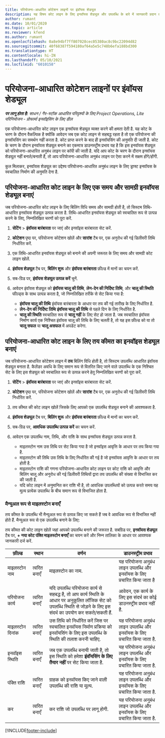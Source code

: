 ```yaml
---
title: परियोजना-आधारित कोटेशन लाइनों पर इंवॉयस शेड्यूल
description: यह विषय कोट लाइन के लिए इनवॉयस शेड्यूल और उपलब्धि के बारे में जानकारी प्रदान करता है.
author: rumant
ms.date: 10/01/2020
ms.topic: article
ms.reviewer: kfend
ms.author: rumant
ms.openlocfilehash: 0a8e94bf7ff807028cec05380ac8c9bc22094d82
ms.sourcegitcommit: 40f68387f594180af64a5e5c748b6efa188bd300
ms.translationtype: HT
ms.contentlocale: hi-IN
ms.lasthandoff: 05/10/2021
ms.locfileid: "6010158"
---
```

# <a name="invoice-schedules-on-project-based-quote-lines"></a>परियोजना-आधारित कोटेशन लाइनों पर इंवॉयस शेड्यूल

_**पर लागू होता है:** साधन / गैर-स्टॉक आधारित परिदृश्यों के लिए Project Operations, Lite परिनियोजन - प्रोफार्मा इनवॉइसिंग के लिए डील_

एक परियोजना-आधारित कोट लाइन एक इनवॉयस शेड्यूल व्यक्त करने की क्षमता देती है. यह कोट के चरण के दौरान वैकल्पिक है क्योंकि आवेदन जब एक कोट लाइन से सहबद्ध रहता है तो एक परियोजना की इनवॉयसिंग का समर्थन नहीं करता है. कोट प्राप्त करने के बाद ही इनवॉयसिंग की अनुमति दी जाती है. कोट के चरण के दौरान इनवॉयस शेड्यूल बनाने का एकमात्र डाउनस्ट्रीम प्रभाव यह है कि इस इनवॉयस शेड्यूल को परियोजना-आधारित अनुबंध लाइन पर कॉपी की जाती है. यदि आप कोट के चरण के दौरान इनवॉयस शेड्यूल नहीं बनाते/बनाती हैं, तो आप परियोजना-आधारित अनुबंध लाइन पर ऐसा करने में सक्षम होंगे/होंगी.

कुल मिलाकर, इनवॉयस शेड्यूल का उद्देश्य परियोजना-आधारित अनुबंध लाइन के लिए ड्राफ्ट इनवॉयस के स्वचालित निर्माण की अनुमति देना है. 

## <a name="create-a-time-and-material-invoice-schedule-for-a-project-based-quote-line"></a>परियोजना-आधारित कोट लाइन के लिए एक समय और सामग्री इनवॉयस शेड्यूल बनाएं

जब परियोजना-आधारित कोट लाइन के लिए बिलिंग विधि समय और सामग्री होती है, तो सिस्टम तिथि-आधारित इनवॉयस शेड्यूल उत्पन्न करता है. तिथि-आधारित इनवॉयस शेड्यूल को स्वचालित रूप से उत्पन्न करने के लिए, निम्नलिखित चरणों को पूरा करें.

1. **सेटिंग** > **इंवॉयस बारंबारता** पर जाएं और इनवॉइस बारंबारता सेट करें.
2. **कोटेशन** पृष्ठ पर, परियोजना कोटेशन खोलें और **सारांश** टैब पर, एक अनुरोध की गई डिलीवरी तिथि निर्धारित करें.
3. एक तिथि-आधारित इनवॉयस शेड्यूल को बनाने की अपनी जरूरत के लिए समय और सामग्री कोट लाइन खोलें. 
4. **इंवॉयस शेड्यूल** टैब पर, **बिलिंग शुरू** और **इंवॉयस बारंबारता** फ़ील्ड में मानों का चयन करें. 
5. सब-ग्रिड पर, **इंवॉयस शेड्यूल उत्पन्न करें** चुनें.
6. आवेदन इंवॉयस शेड्यूल को **इंवॉयस चालू की तिथि**, **लेन-देन की निर्दिष्ट तिथि**, और **चालू की स्थिति** फील्ड्स के साथ उत्पन्न करता है, जो निम्नलिखित तरीके से सेट किया गया है:

    - **इंवॉयस चालू की तिथि** इंवॉयस बारंबारता के आधार पर तय की गई तारीख के लिए निर्धारित है.
    - **लेन-देन की निर्दिष्ट तिथि** **इंवॉयस चालू की तिथि** से पहले दिन के लिए निर्धारित है.
    - **चालू की स्थिति** स्वचालित रूप से **चालू नहीं** के लिए सेट हो जाता है. जब स्वचालित इंवॉयस निर्माण कार्य एक निश्चित इंवॉयस चालू की तिथि के लिए चलती है, तो यह इस फ़ील्ड को या तो **चालू सफल** या **चालू असफल** में अपडेट करेगा.

## <a name="create-a-fixed-price-invoice-schedule-for-a-project-based-quote-line"></a>परियोजना-आधारित कोट लाइन के लिए तय कीमत का इनवॉइस शेड्यूल बनाएं

जब परियोजना-आधारित कोटेशन लाइन में **तय** बिलिंग विधि होती है, तो सिस्टम उपलब्धि आधारित इंवॉयस शेड्यूल बनाता है. कैलेंडर अवधि के लिए समान रूप से वितरित किए जाने वाले उपलब्धि के एक निश्चित सेट के लिए इस शेड्यूल को स्वचालित रूप से उत्पन्न करने हेतु निम्नलिखित चरणों को पूरा करें.

1. **सेटिंग** > **इंवॉयस बारंबारता** पर जाएं और इनवॉइस बारंबारता सेट करें.
2. **कोटेशन** पृष्ठ पर, परियोजना कोटेशन खोलें और **सारांश** टैब पर, एक अनुरोध की गई डिलीवरी तिथि निर्धारित करें.
3. तय कीमत की कोट लाइन खोलें जिसके लिए आपको एक उपलब्धि शेड्यूल बनाने की आवश्यकता है. 
4. **इंवॉयस शेड्यूल** टैब पर, **बिलिंग शुरू** और **इंवॉयस बारंबारता** फ़ील्ड में मानों का चयन करें. 
5. सब-ग्रिड पर, **आवधिक उपलब्धि उत्पन्न करें** का चयन करें.
6. आवेदन एक उपलब्धि नाम, तिथि, और राशि के साथ इनवॉयस शेड्यूल उत्पन्न करता है.

    - माइलस्टोन नाम उस तिथि पर सेट किया गया है जो इनवॉइस आवृत्ति के आधार पर तय किया गया है.
    - माइलस्टोन की तिथि उस तिथि के लिए निर्धारित की गई है जो इनवॉयस आवृत्ति के आधार पर तय होती है.
    - माइलस्टोन राशि की गणना परियोजना-आधारित कोट लाइन पर कोट राशि को आवृत्ति और बिलिंग चालू और अनुरोध की गई डिलीवरी तिथियों द्वारा तय उपलब्धि की संख्या से विभाजित कर की जाती है.
    - यदि कोट लाइन में अनुमानित कर राशि भी है, तो आवधिक उपलब्धियों को उत्पन्न करते समय यह मूल्य प्रत्येक उपलब्धि के बीच समान रूप से विभाजित होता है.

### <a name="manually-create-milestones"></a>मैन्युअल रूप से माइलस्टोन बनाएँ

तय कीमत के उपलब्धि भी मैन्युअल रूप से उत्पन्न किए जा सकते हैं जब वे आवधिक रूप से विभाजित नहीं होते हैं. मैन्युअल रूप से एक उपलब्धि बनाने के लिए:

तय कीमत की कोट लाइन खोलें जहां आपको उपलब्धि बनाने की जरूरत है. सबग्रिड पर, **इनवॉयस शेड्यूल** टैब पर, **+ नया कोट पंक्ति माइलस्टोन बनाएँ** का चयन करें और निम्न तालिका के आधार पर आवश्यक जानकारी दर्ज करें.

| **फ़ील्ड** | **स्थान** | **वर्णन** | **डाउनस्ट्रीम प्रभाव** |
| --- | --- | --- | --- |
| माइलस्टोन नाम | त्वरित बनाएँ | माइलस्टोन का नाम. | यह परियोजना अनुबंध लाइन उपलब्धि और इनवॉयस के लिए प्रचारित किया जाता है |
| परियोजना कार्य | त्वरित बनाएँ | यदि उपलब्धि परियोजना कार्य से सहबद्ध है, तो आप कार्य स्थिति के आधार पर अनुकूलित लॉजिक सेट को उपलब्धि स्थिति से जोड़ने के लिए इस संदर्भ का उपयोग कर सकते/सकती हैं. | आवेदन, एक कार्य के लिए इस संदर्भ का कोई डाउनस्ट्रीम प्रभाव नहीं है. |
| माइलस्टोन दिनांक | त्वरित बनाएँ | उस तिथि को निर्धारित करें जिस पर स्वचालित इनवॉयस निर्माण प्रक्रिया को इनवॉयसिंग के लिए इस उपलब्धि के स्थिति की तलाश करनी चाहिए. | यह परियोजना अनुबंध लाइन उपलब्धि और इनवॉयस के लिए प्रचारित किया जाता है. |
| इनवॉइस स्थिति | त्वरित बनाएँ | जब एक उपलब्धि बनायी जाती है, तो इस स्थिति को हमेशा **इंवॉयसिंग के लिए तैयार नहीं** पर सेट किया जाता है. | यह परियोजना अनुबंध लाइन उपलब्धि और इनवॉयस के लिए प्रचारित किया जाता है. |
| पंक्ति राशि | त्वरित बनाएँ | ग्राहक को इनवॉयस किए जाने वाली उपलब्धि की राशि या मूल्य. | यह परियोजना अनुबंध लाइन उपलब्धि और इनवॉयस के लिए प्रचारित किया जाता है. |
| कर | त्वरित बनाएँ | कर राशि जो उपलब्धि पर लागू होगी. | यह परियोजना अनुबंध लाइन उपलब्धि और इनवॉयस के लिए प्रचारित किया जाता है. |


[!INCLUDE[footer-include](../includes/footer-banner.md)]